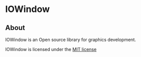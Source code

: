 # IOWindow

## About
IOWindow is an Open source library for graphics development.

IOWindow is licensed under the [MIT license](LICENSE)
